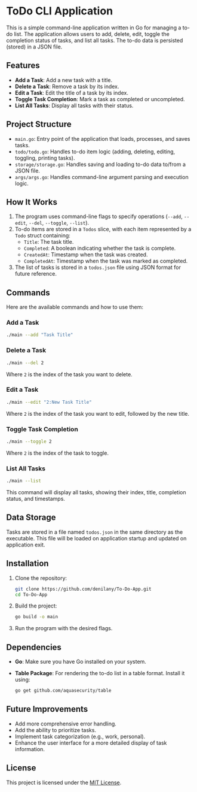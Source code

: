 # ToDo CLI Application

This is a simple command-line application written in Go for managing a to-do list. The application allows users to add, delete, edit, toggle the completion status of tasks, and list all tasks. The to-do data is persisted (stored) in a JSON file.

## Features

- **Add a Task**: Add a new task with a title.
- **Delete a Task**: Remove a task by its index.
- **Edit a Task**: Edit the title of a task by its index.
- **Toggle Task Completion**: Mark a task as completed or uncompleted.
- **List All Tasks**: Display all tasks with their status.

## Project Structure

- `main.go`: Entry point of the application that loads, processes, and saves tasks.
- `todo/todo.go`: Handles to-do item logic (adding, deleting, editing, toggling, printing tasks).
- `storage/storage.go`: Handles saving and loading to-do data to/from a JSON file.
- `args/args.go`: Handles command-line argument parsing and execution logic.

## How It Works

1. The program uses command-line flags to specify operations (`--add`, `--edit`, `--del`, `--toggle`, `--list`).
2. To-do items are stored in a `Todos` slice, with each item represented by a `Todo` struct containing:
   - `Title`: The task title.
   - `Completed`: A boolean indicating whether the task is complete.
   - `CreatedAt`: Timestamp when the task was created.
   - `CompletedAt`: Timestamp when the task was marked as completed.
3. The list of tasks is stored in a `todos.json` file using JSON format for future reference.

## Commands

Here are the available commands and how to use them:

### Add a Task

```bash
./main --add "Task Title"
```

### Delete a Task

```bash
./main --del 2
```

Where `2` is the index of the task you want to delete.

### Edit a Task

```bash
./main --edit "2:New Task Title"
```

Where `2` is the index of the task you want to edit, followed by the new title.

### Toggle Task Completion

```bash
./main --toggle 2
```

Where `2` is the index of the task to toggle.

### List All Tasks

```bash
./main --list
```

This command will display all tasks, showing their index, title, completion status, and timestamps.

## Data Storage

Tasks are stored in a file named `todos.json` in the same directory as the executable. This file will be loaded on application startup and updated on application exit.

## Installation

1. Clone the repository:

   ```bash
   git clone https://github.com/denilany/To-Do-App.git
   cd To-Do-App
   ```

2. Build the project:

   ```bash
   go build -o main
   ```

3. Run the program with the desired flags.

## Dependencies

- **Go**: Make sure you have Go installed on your system.
- **Table Package**: For rendering the to-do list in a table format. Install it using:

  ```bash
  go get github.com/aquasecurity/table
  ```

## Future Improvements

- Add more comprehensive error handling.
- Add the ability to prioritize tasks.
- Implement task categorization (e.g., work, personal).
- Enhance the user interface for a more detailed display of task information.

## License

This project is licensed under the [MIT License](./LICENSE).
